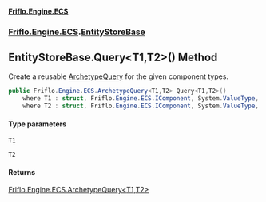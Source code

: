 #### [Friflo.Engine.ECS](index.md 'index')
### [Friflo.Engine.ECS](Friflo.Engine.ECS.md 'Friflo.Engine.ECS').[EntityStoreBase](EntityStoreBase.md 'Friflo.Engine.ECS.EntityStoreBase')

## EntityStoreBase.Query<T1,T2>() Method

Create a reusable [ArchetypeQuery](ArchetypeQuery.md 'Friflo.Engine.ECS.ArchetypeQuery') for the given component types.

```csharp
public Friflo.Engine.ECS.ArchetypeQuery<T1,T2> Query<T1,T2>()
    where T1 : struct, Friflo.Engine.ECS.IComponent, System.ValueType, System.ValueType
    where T2 : struct, Friflo.Engine.ECS.IComponent, System.ValueType, System.ValueType;
```
#### Type parameters

<a name='Friflo.Engine.ECS.EntityStoreBase.Query_T1,T2_().T1'></a>

`T1`

<a name='Friflo.Engine.ECS.EntityStoreBase.Query_T1,T2_().T2'></a>

`T2`

#### Returns
[Friflo.Engine.ECS.ArchetypeQuery&lt;](ArchetypeQuery_T1,T2_.md 'Friflo.Engine.ECS.ArchetypeQuery<T1,T2>')[T1](EntityStoreBase.Query_T1,T2_().md#Friflo.Engine.ECS.EntityStoreBase.Query_T1,T2_().T1 'Friflo.Engine.ECS.EntityStoreBase.Query<T1,T2>().T1')[,](ArchetypeQuery_T1,T2_.md 'Friflo.Engine.ECS.ArchetypeQuery<T1,T2>')[T2](EntityStoreBase.Query_T1,T2_().md#Friflo.Engine.ECS.EntityStoreBase.Query_T1,T2_().T2 'Friflo.Engine.ECS.EntityStoreBase.Query<T1,T2>().T2')[&gt;](ArchetypeQuery_T1,T2_.md 'Friflo.Engine.ECS.ArchetypeQuery<T1,T2>')